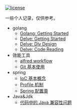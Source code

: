 
[![license](https://img.shields.io/badge/license-Apache--2.0-green.svg)](https://raw.githubusercontent.com/elseifer/elseifer.github.io/master/LICENSE)

一些个人记录，仅供参考。

- golang
  - [Golang: Getting Started](golang/Getting-started.md)
  - [Delve: Getting Started](golang/Dlv-learning.md)
  - [Delve: Dlv Design](golang/Dlv-design.md)
  - [Delve: Code Reading](golang/Dlv-Code-Reading.md)
- 效能工具
  - [alfred workflow](smart-tools/debug-with-alfred-workflow.md)
  - [Git 基本使用](smart-tools/Git-Usage.md)
- spring
  - [IoC 基本概念](spring-learning/What-is-IoC.md)
  - [Profile 机制](spring-learning/Profile.md)
  - [Spring 配置类](spring-learning/Configuration.md)
- Java&Jdk
  - [代码中的 Java 兼容性问题](jdk-compatibility/Java-Compatibility.md)